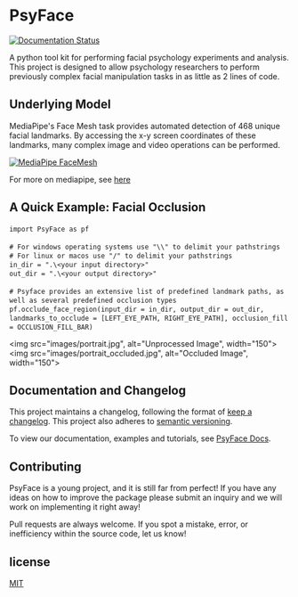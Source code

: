 # PsyFace
[![Documentation Status](https://readthedocs.org/projects/gavin-bosman-psyface/badge/?version=latest)](https://gavin-bosman-psyface.readthedocs.io/en/latest/?badge=latest)

A python tool kit for performing facial psychology experiments and analysis. This project is designed to allow psychology researchers to perform previously complex facial manipulation tasks in as little as 2 lines of code. 

## Underlying Model
MediaPipe's Face Mesh task provides automated detection of 468 unique facial landmarks. By accessing the x-y screen coordinates of these landmarks, many complex image and video operations can be performed. 

[![MediaPipe FaceMesh](https://ai.google.dev/static/mediapipe/images/solutions/examples/face_landmark.png)](https://ai.google.dev/edge/mediapipe/solutions/vision/face_landmarker)

For more on mediapipe, see [here](https://ai.google.dev/edge/mediapipe/solutions/guide)

## A Quick Example: Facial Occlusion
```
import PsyFace as pf

# For windows operating systems use "\\" to delimit your pathstrings
# For linux or macos use "/" to delimit your pathstrings
in_dir = ".\<your input directory>"
out_dir = ".\<your output directory>"

# Psyface provides an extensive list of predefined landmark paths, as well as several predefined occlusion types
pf.occlude_face_region(input_dir = in_dir, output_dir = out_dir, landmarks_to_occlude = [LEFT_EYE_PATH, RIGHT_EYE_PATH], occlusion_fill = OCCLUSION_FILL_BAR)
```

<img src="images/portrait.jpg", alt="Unprocessed Image", width="150">
<img src="images/portrait_occluded.jpg", alt="Occluded Image", width="150">

## Documentation and Changelog

This project maintains a changelog, following the format of [keep a changelog](https://keepachangelog.com/en/1.0.0/). This project also adheres to [semantic versioning](https://semver.org/spec/v2.0.0.html).

To view our documentation, examples and tutorials, see [PsyFace Docs](https://gavin-bosman-psyface.readthedocs.io/en/latest/).

## Contributing

PsyFace is a young project, and it is still far from perfect! If you have any ideas on how to improve the package please submit an inquiry and we will work on implementing it right away!

Pull requests are always welcome. If you spot a mistake, error, or inefficiency within the source code, let us know!

## license

[MIT](https://opensource.org/license/mit)

